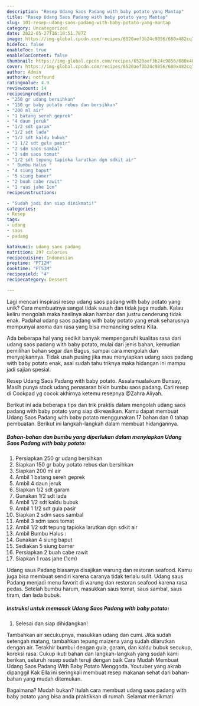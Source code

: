 ```yaml
---
description: "Resep Udang Saos Padang with baby potato yang Mantap"
title: "Resep Udang Saos Padang with baby potato yang Mantap"
slug: 101-resep-udang-saos-padang-with-baby-potato-yang-mantap
category: Uncategorized
date: 2022-05-27T16:10:51.787Z
image: https://img-global.cpcdn.com/recipes/6520aef3b24c9856/680x482cq70/udang-saos-padang-with-baby-potato-foto-resep-utama.jpg
hideToc: false
enableToc: true
enableTocContent: false
thumbnail: https://img-global.cpcdn.com/recipes/6520aef3b24c9856/680x482cq70/udang-saos-padang-with-baby-potato-foto-resep-utama.jpg
cover: https://img-global.cpcdn.com/recipes/6520aef3b24c9856/680x482cq70/udang-saos-padang-with-baby-potato-foto-resep-utama.jpg
author: Admin
authorAv: notfound
ratingvalue: 4.9
reviewcount: 14
recipeingredient:
- "250 gr udang bersihkan"
- "150 gr baby potato rebus dan bersihkan"
- "200 ml air"
- "1 batang sereh geprek"
- "4 daun jeruk"
- "1/2 sdt garam"
- "1/2 sdt lada"
- "1/2 sdt kaldu bubuk"
- "1 1/2 sdt gula pasir"
- "2 sdm saos sambal"
- "3 sdm saos tomat"
- "1/2 sdt tepung tapioka larutkan dgn sdkit air"
- " Bumbu Halus "
- "4 siung baput"
- "5 siung bamer"
- "2 buah cabe rawit"
- "1 ruas jahe 1cm"
recipeinstructions:

- "Sudah jadi dan siap dinikmati!"
categories:
- Resep
tags:
- udang
- saos
- padang

katakunci: udang saos padang 
nutrition: 297 calories
recipecuisine: Indonesian
preptime: "PT12M"
cooktime: "PT53M"
recipeyield: "4"
recipecategory: Dessert

---
```





Lagi mencari inspirasi resep udang saos padang with baby potato yang unik? Cara membuatnya sangat tidak susah dan tidak juga mudah. Kalau keliru mengolah maka hasilnya akan hambar dan justru cenderung tidak enak. Padahal udang saos padang with baby potato yang enak seharusnya mempunyai aroma dan rasa yang bisa memancing selera Kita.





Ada beberapa hal yang sedikit banyak mempengaruhi kualitas rasa dari udang saos padang with baby potato, mulai dari jenis bahan, kemudian pemilihan bahan segar dan Bagus, sampai cara mengolah dan menyajikannya. Tidak usah pusing jika mau menyiapkan udang saos padang with baby potato enak,      asal sudah tahu triknya maka hidangan ini mampu jadi sajian spesial.














Resep Udang Saos Padang with baby potato. Assalamualaikum Bunsay, Masih punya stock udang,penasaran bikin bumbu saos padang. Cari resep di Cookpad yg cocok akhirnya ketemu resepnya @Zahra Aliyah.






Berikut ini ada beberapa tips dan trik praktis dalam mengolah udang saos padang with baby potato yang siap dikreasikan. Kamu dapat membuat Udang Saos Padang with baby potato menggunakan 17 bahan dan 0 tahap pembuatan. Berikut ini langkah-langkah dalam membuat hidangannya.

<!--inarticleads1-->

##### Bahan-bahan dan bumbu yang diperlukan dalam menyiapkan Udang Saos Padang with baby potato:

1. Persiapkan 250 gr udang bersihkan
1. Siapkan 150 gr baby potato rebus dan bersihkan
1. Siapkan 200 ml air
1. Ambil 1 batang sereh geprek
1. Ambil 4 daun jeruk
1. Siapkan 1/2 sdt garam
1. Gunakan 1/2 sdt lada
1. Ambil 1/2 sdt kaldu bubuk
1. Ambil 1 1/2 sdt gula pasir
1. Siapkan 2 sdm saos sambal
1. Ambil 3 sdm saos tomat
1. Ambil 1/2 sdt tepung tapioka larutkan dgn sdkit air
1. Ambil  Bumbu Halus :
1. Gunakan 4 siung baput
1. Sediakan 5 siung bamer
1. Persiapkan 2 buah cabe rawit
1. Siapkan 1 ruas jahe (1cm)


Udang saus Padang biasanya disajikan warung dan restoran seafood. Kamu juga bisa membuat sendiri karena caranya tidak terlalu sulit. Udang saus Padang menjadi menu favorit di warung dan restoran seafood karena rasa pedas. Setelah bumbu harum, masukkan saus tomat, saus sambal, saus tiram, dan lada bubuk. 

<!--inarticleads2-->

##### Instruksi untuk memasak Udang Saos Padang with baby potato:


1. Selesai dan siap dihidangkan!

Tambahkan air secukupnya, masukkan udang dan cumi. Jika sudah setengah matang, tambahkan tepung maizena yang sudah dilarutkan dengan air. Terakhir bumbui dengan gula, garam, dan kaldu bubuk secukup, koreksi rasa. Cukup ikuti bahan dan langkah-langkah yang sudah kami berikan, seluruh resep sudah teruji dengan baik Cara Mudah Membuat Udang Saos Padang With Baby Potato Menggoda. Youtuber yang akrab dipanggil Kak Ella ini seringkali membuat resep makanan sehat dari bahan-bahan yang mudah ditemukan. 

Bagaimana? Mudah bukan? Itulah cara membuat udang saos padang with baby potato yang bisa anda praktikkan di rumah. Selamat menikmati
